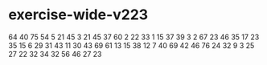 # exercise-wide-v223
64
40
75
54
5
21
45
3
21
45
37
60
2
22
33
1
15
37
39
3
2
67
23
46
35
17
23
35
15
6
29
31
43
11
30
43
69
61
13
15
38
12
7
40
69
42
46
76
24
32
9
3
25
27
22
32
34
32
56
46
27
23

